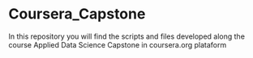 # Coursera_Capstone
In this repository you will find the scripts and files developed along the course Applied Data Science Capstone in coursera.org plataform
